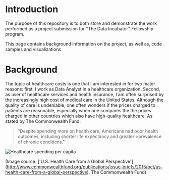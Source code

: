 # Introduction

The purpose of this repository is to both store and demonstrate the work performed as a project submission for "The Data Incubator" Fellowship program.

This page contains background information on the project, as well as, code samples and visualizations


# Background

The topic of healthcare costs is one that I am interested in for two major reasons: first, I work as Data Analyst in a
healthcare organization. Second, as user of healthcare services and health insurance, I am often surprised by the
increasingly high cost of medical care in the United States. Although the quality of care is undeniable, one often wonders
if the prices charged to patients are reasonable, especially when one compares the the prices charged in other countries which also have high-quality healthcare. As stated by The Commonwealth Fund:

> "Despite spending more on health care, Americans had poor health outcomes, including shorter life expectancy and greater >prevalence of chronic conditions." 



![Healthcare spending per capita](http://www.commonwealthfund.org/~/media/images/publications/issue-brief/2015/oct/squires_oecd_exhibit_02.png?la=en)

(Image source: ['U.S. Health Care from a Global Perspective'] (http://www.commonwealthfund.org/publications/issue-briefs/2015/oct/us-health-care-from-a-global-perspective), The Commonwealth Fund)

